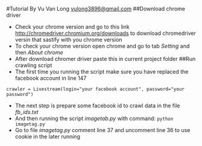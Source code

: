 #Tutorial
By Vu Van Long vulong3896@gmail.com
##Download chrome driver
- Check your chrome version and go to this link http://chromedriver.chromium.org/downloads to download chromedriver versin that sastify with you chrome version
- To check your chrome version open chrome and go to tab _Setting_ and then _About chrome_
- After download chromer driver paste this in current project folder
##Run crawling script
- The first time you running the script make sure you have replaced the facebook account in line 147

``crawler = Livestream(login="your facebook account", password="your password")``
- The next step is prepare some facebook id to crawl data in the file _fb_ids.txt_
- And then running the script *imagetab.py* with command:
``python imagetag.py``
- Go to file *imagetag.py* comment line 37 and uncomment line 36 to use cookie in the later running